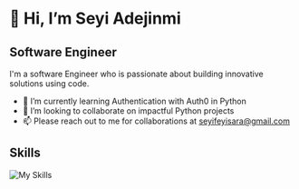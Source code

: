 #  👋 Hi, I’m Seyi Adejinmi

## Software Engineer

I'm a software Engineer who is passionate about building innovative solutions using code.

- 🌱 I’m currently learning Authentication with Auth0 in Python 
- 💞️ I’m looking to collaborate on impactful Python projects
- 📫 Please reach out to me for collaborations at seyifeyisara@gmail.com




## Skills
![My Skills](https://skillicons.dev/icons?i=html,css,py,git,github,discord)

<!---
AdejinmiSeyi/AdejinmiSeyi is a ✨ special ✨ repository because its `README.md` (this file) appears on your GitHub profile.
You can click the Preview link to take a look at your changes.
--->
